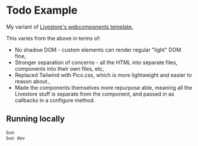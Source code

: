# Todo Example

My variant of [Livestore's webcomponents template.](https://docs.livestore.dev/reference/framework-integrations/custom-elements/)

This varies from the above in terms of:
* No shadow DOM - custom elements can render regular "light" DOM fine,
* Stronger separation of concerns - all the HTML into separate files,  components into their own files, etc,
* Replaced Tailwind with Pico.css, which is more lightweight and easier to reason about.,
* Made the components themselves more repurpose able, meaning all the Livestore stuff is separate from the component, and passed in as callbacks in a configure method.

## Running locally

```bash
bun
bun dev
```

